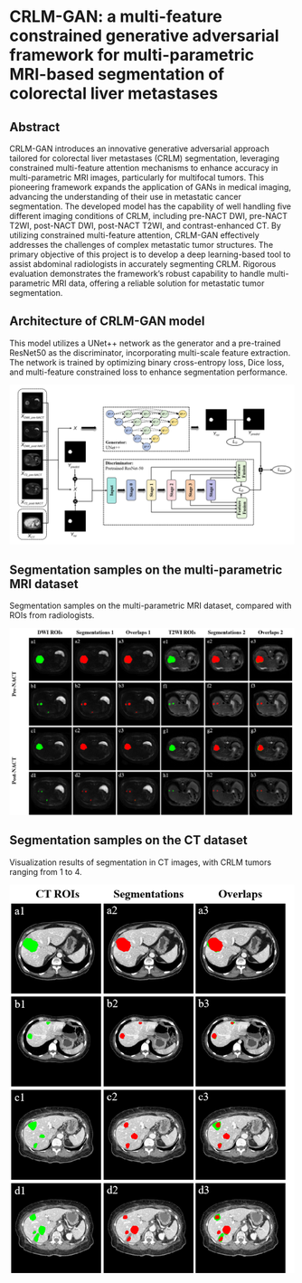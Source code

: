 # CRLM-GAN: a multi-feature constrained generative adversarial framework for multi-parametric MRI-based segmentation of colorectal liver metastases 
## Abstract
CRLM-GAN introduces an innovative generative adversarial approach tailored for colorectal liver metastases (CRLM) segmentation, leveraging constrained multi-feature attention mechanisms to enhance accuracy in multi-parametric MRI images, particularly for multifocal tumors. This pioneering framework expands the application of GANs in medical imaging, advancing the understanding of their use in metastatic cancer segmentation. The developed model has the capability of well handling five different imaging conditions of CRLM, including pre-NACT DWI, pre-NACT T2WI, post-NACT DWI, post-NACT T2WI, and contrast-enhanced CT. By utilizing constrained multi-feature attention, CRLM-GAN effectively addresses the challenges of complex metastatic tumor structures. The primary objective of this project is to develop a deep learning-based tool to assist abdominal radiologists in accurately segmenting CRLM. Rigorous evaluation demonstrates the framework’s robust capability to handle multi-parametric MRI data, offering a reliable solution for metastatic tumor segmentation.
## Architecture of CRLM-GAN model 
This model utilizes a UNet++ network as the generator and a pre-trained ResNet50 as the discriminator, incorporating multi-scale feature extraction. The network is trained by optimizing binary cross-entropy loss, Dice loss, and multi-feature constrained loss to enhance segmentation performance.

<img src="https://github.com/Xuezai-wq/CRLM-GAN/blob/main/figure2.png">

## Segmentation samples on the multi-parametric MRI dataset
Segmentation samples on the multi-parametric MRI dataset, compared with ROIs from radiologists.

<img src="https://github.com/Xuezai-wq/CRLM-GAN/blob/main/figure3.png">

## Segmentation samples on the CT dataset
Visualization results of segmentation in CT images, with CRLM tumors ranging from 1 to 4.

<img src="https://github.com/Xuezai-wq/CRLM-GAN/blob/main/figure4.png">
